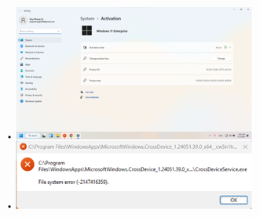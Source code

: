 - ![image.png](../assets/image_1717723609028_0.png)
- ![image.png](../assets/image_1717723615969_0.png)